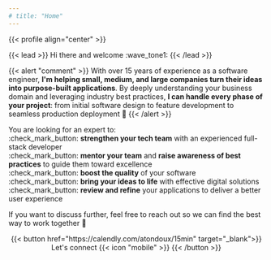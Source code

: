 ```yaml
---
# title: "Home"
---
```


{{< profile align="center" >}}

{{< lead >}}
Hi there and welcome :wave_tone1:
{{< /lead >}}

{{< alert "comment" >}}
With over 15 years of experience as a software engineer, **I'm helping small, medium, and large companies turn their ideas 
into purpose-built applications**. By deeply understanding your business domain
and leveraging industry best practices, **I can handle every phase of your project**: from initial software design
to feature development to seamless production deployment :rocket:
{{< /alert >}}

You are looking for an expert to:
<br>
:check_mark_button: **strengthen your tech team** with an experienced full-stack developer
<br>
:check_mark_button: **mentor your team** and **raise awareness of best practices** to guide them toward excellence
<br>
:check_mark_button: **boost the quality** of your software
<br>
:check_mark_button: **bring your ideas to life** with effective digital solutions
<br>
:check_mark_button: **review and refine** your applications to deliver a better user experience

If you want to discuss further, feel free to reach out so we can find the best way to work together :handshake:

<div style="text-align:center">
{{< button href="https://calendly.com/atondoux/15min" target="_blank">}}
Let's connect {{< icon "mobile" >}}
{{< /button >}}
</div>
